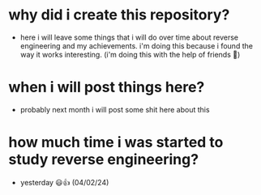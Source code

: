# why did i create this repository?
- here i will leave some things that i will do over time about reverse engineering and my achievements. i'm doing this because i found the way it works interesting. (i'm doing this with the help of friends 🙊)

# when i will post things here?
- probably next month i will post some shit here about this

# how much time i was started to study reverse engineering?
- yesterday 😃👍 (04/02/24)
